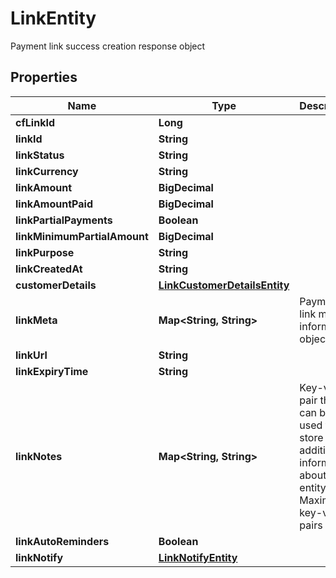 

# LinkEntity

Payment link success creation response object

## Properties

| Name | Type | Description | Notes |
|------------ | ------------- | ------------- | -------------|
|**cfLinkId** | **Long** |  |  [optional] |
|**linkId** | **String** |  |  [optional] |
|**linkStatus** | **String** |  |  [optional] |
|**linkCurrency** | **String** |  |  [optional] |
|**linkAmount** | **BigDecimal** |  |  [optional] |
|**linkAmountPaid** | **BigDecimal** |  |  [optional] |
|**linkPartialPayments** | **Boolean** |  |  [optional] |
|**linkMinimumPartialAmount** | **BigDecimal** |  |  [optional] |
|**linkPurpose** | **String** |  |  [optional] |
|**linkCreatedAt** | **String** |  |  [optional] |
|**customerDetails** | [**LinkCustomerDetailsEntity**](LinkCustomerDetailsEntity.md) |  |  [optional] |
|**linkMeta** | **Map&lt;String, String&gt;** | Payment link meta information object. |  [optional] |
|**linkUrl** | **String** |  |  [optional] |
|**linkExpiryTime** | **String** |  |  [optional] |
|**linkNotes** | **Map&lt;String, String&gt;** | Key-value pair that can be used to store additional information about the entity. Maximum 5 key-value pairs |  [optional] |
|**linkAutoReminders** | **Boolean** |  |  [optional] |
|**linkNotify** | [**LinkNotifyEntity**](LinkNotifyEntity.md) |  |  [optional] |



